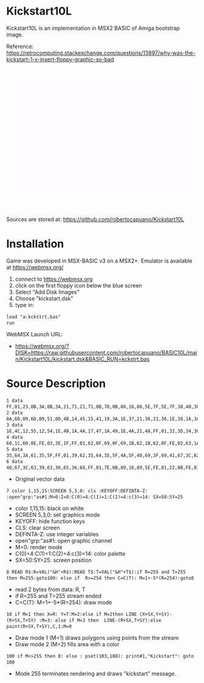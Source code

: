 # Kickstart10L
Kickstart10L is an implementation in MSX2 BASIC of Amiga bootstrap image.

Reference:
https://retrocomputing.stackexchange.com/questions/13897/why-was-the-kickstart-1-x-insert-floppy-graphic-so-bad


![screenshot](kickstart.gif)

Sources are stored at: https://github.com/robertocapuano/Kickstart10L

# Installation
Game was developed in MSX-BASIC v3 on a MSX2+. Emulator is available at https://webmsx.org/
1. connect to https://webmsx.org
2. click on the first floppy icon below the blue screen
3. Select "Add Disk Images"
4. Choose "kickstart.dsk"
5. type in:
```
load "a:kckstrt.bas"
run
```

WebMSX Launch URL:

- https://webmsx.org/?DISK=https://raw.githubusercontent.com/robertocapuano/BASIC10L/main/Kickstart10L/kickstart.dsk&BASIC_RUN=kckstrt.bas


# Source Description

```
1 data FF,01,23,0B,3A,0B,3A,21,71,21,71,0B,7D,0B,88,16,88,5E,7F,5E,7F,38,40,38,3E,36,35,36,34,38,2D,38,2D,41,23,48,23,0B,FE,02,25,45,FF,01,21,48,21,0A,7E,0A,8A,16,8A,5F,56,5F,56,64,52,6C,4E,71,4A,74,44,7D,3C,81,3C,8C,0A,8C
2 data 0A,6D,09,6D,09,51,0D,4B,14,45,15,41,19,3A,1E,37,21,36,21,36,1E,38,1A,3A,16,41,15,45,0E,4B,0A,51,0A,6C,0B,6D,0B,8B,28,8B,28,76,30,76,34,72,34,5F,32,5C,32,52,41,45,41,39,3E,37,3B,37,3E,3A,3E,41,3D,42,36,42,33,3F,2A,46
3 data 1E,4C,12,55,12,54,1E,4B,1A,4A,17,47,1A,49,1E,4A,21,48,FF,01,32,3D,34,36,3C,37,3D,3A,3D,41,36,41,32,3D,FF,01,33,5C,33,52,42,45,42,39,7D,39,7D,5E,34,5E,33,5A,FF,01,3C,0B,6F,0B,6F,20,3C,20,3C,0B,FF,01,60,0E,6B,0E,6B,1C
4 data 60,1C,60,0E,FE,03,3E,1F,FF,01,62,0F,69,0F,69,1B,62,1B,62,0F,FE,02,63,1A,FF,01,2F,39,32,39,32,3B,2F,3F,2F,39,FF,01,29,8B,29,77,30,77,35,72,35,69,39,6B,41,6B,41,6D,45,72,49,72,49,74,43,7D,3B,80,3B,8B,29,8B,FF,01,35,5F
5 data 35,64,3A,61,35,5F,FF,01,39,62,35,64,35,5F,4A,5F,40,69,3F,69,41,67,3C,62,39,62,FF,01,4E,5F,55,5F,55,64,51,6C,4E,70,49,71,46,71,43,6D,43,6A,4E,5F,FF,01,44,6A,44,6D,46,70,48,70,4C,6F,4D,6C,49,69,44,6A,FF,01,36,68,3E,6A
6 data 40,67,3C,63,39,63,36,65,36,68,FF,01,7E,0B,89,16,89,5E,FE,01,22,0B,FE,01,3B,0B,FE,01,61,0F,FE,01,6A,1B,FE,01,70,0F,FE,01,7E,5E,FE,01,4B,60,FE,01,2E,39,FF,FF
```
- Original vector data

```
7 color 1,15,15:SCREEN 5,3,0: cls :KEYOFF:DEFINTA-Z: :open"grp:"as#1:M=0:I=0:C(0)=4:C(1)=1:C(2)=4:c(3)=14: SX=50:SY=25
```
- color 1,15,15: black on white
- SCREEN 5,3,0: set graphics mode
- KEYOFF: hide function keys
- CLS: clear screen
- DEFINTA-Z: use integer variables
- open"grp:"as#1: open graphic channel
- M=0: render mode
- C(0)=4:C(1)=1:C(2)=4:c(3)=14: color palette
- SX=50:SY=25: screen position

```
8 READ R$:R=VAL("&H"+R$):READ T$:T=VAL("&H"+T$):if R=255 and T=255 then M=255:goto100: else if  R>=254 then C=C(T): M=1+-5*(R=254):goto8
```
- read 2 bytes from data: R, T
- if R=255 and T=255 stream ended
- C=C(T): M=1+-5*(R=254): draw mode

```
10 if M=1 then X=R: Y=T:M=2:else if M=2then LINE (X+SX,Y+SY)-(R+SX,T+SY) :M=3: else if M=3 then  LINE-(R+SX,T+SY):else paint(R+SX,T+SY),C,1:M=0
```
- Draw mode 1 (M=1) draws polygons using points from the stream
- Draw mode 2 (M=2) fills area with a color

```
100 if M<>255 then 8: else : pset(103,108): print#1,"Kickstart": goto 100
```
- Mode 255 terminates rendering and draws "kickstart" message. 

